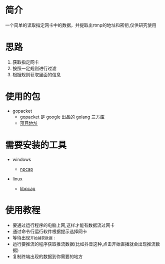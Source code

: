 # 简介
一个简单的读取指定网卡中的数据，并提取出rtmp的地址和密钥,仅供研究使用

# 思路
1. 获取指定网卡
2. 按照一定规则进行过滤
3. 根据规则获取里面的信息

# 使用的包
- gopacket 
  - gopacket 是 google 出品的 golang 三方库
  - [项目地址](https://github.com/google/gopacket)

# 需要安装的工具
- windows
  - [npcap](https://npcap.com/)

- linux
  - [libpcap](https://www.tcpdump.org/)

# 使用教程
- 要通过运行程序的电脑上网,这样才能有数据流过网卡
- 通过命令行运行软件根据提示选择网卡
- 等待出现`开始捕获数据：`
- 运行要推流的程序获取推流数据(比如抖音这种,点击开始直播就会出现推流数据)
- 复制终端出现的数据到你需要的地方